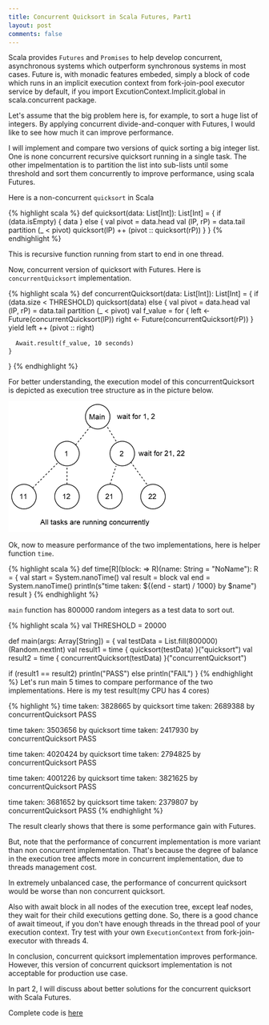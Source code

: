 ```yaml
---
title: Concurrent Quicksort in Scala Futures, Part1
layout: post
comments: false
---
```


Scala provides `Futures` and `Promises` to help develop concurrent, asynchronous systems which outperform
synchronous systems in most cases.
Future is, with monadic features embeded, simply a block of code which runs in an implicit execution context from fork-join-pool executor service
by default, if you import ExcutionContext.Implicit.global in scala.concurrent package.

Let's assume that the big problem here is, for example, to sort a huge list of integers. By applying concurrent divide-and-conquer with Futures, I would like to see how much it can improve performance.

I will implement and compare two versions of quick sorting a big integer list. One is none concurrent recursive quicksort running in a single task. The other impelmentation is to partition the list into sub-lists until some threshold and sort them concurrently to improve performance, using scala Futures.

Here is a non-concurrent `quicksort` in Scala

{% highlight scala %}
def quicksort(data: List[Int]): List[Int] = {
    if (data.isEmpty) {
      data
    } else {
      val pivot = data.head
      val (lP, rP) = data.tail partition (_ < pivot)
      quicksort(lP) ++ (pivot :: quicksort(rP))
    }
  }
{% endhighlight %}

This is recursive function running from start to end in one thread.

Now, concurrent version of quicksort with Futures.
Here is `concurrentQuicksort` implementation.

{% highlight scala %}
def concurrentQuicksort(data: List[Int]): List[Int] = {
    if (data.size < THRESHOLD) quicksort(data)
    else {
      val pivot = data.head
      val (lP, rP) = data.tail partition (_ < pivot)
      val f_value = for {
        left <- Future(concurrentQuicksort(lP))
        right <- Future(concurrentQuicksort(rP))
      } yield left ++ (pivot :: right)

      Await.result(f_value, 10 seconds)
    }
  }
{% endhighlight %}

For better understanding, the execution model of this concurrentQuicksort is depicted as execution tree structure as in the picture below.

![execution tree](https://raw.githubusercontent.com/sangche/sangche.github.io/master/pics/0503010/tree1.PNG)

Ok, now to measure performance of the two implementations, here is helper function `time`.

{% highlight scala %}
def time[R](block: => R)(name: String = "NoName"): R = {
    val start = System.nanoTime()
    val result = block
    val end = System.nanoTime()
    println(s"time taken: ${(end - start) / 1000} by $name")
    result
  }
{% endhighlight %}

`main` function has 800000 random integers as a test data to sort out.

{% highlight scala %}
val THRESHOLD = 20000

def main(args: Array[String]) = {
  val testData = List.fill(800000)(Random.nextInt)
  val result1 = time {
    quicksort(testData)
  }("quicksort")
  val result2 = time {
    concurrentQuicksort(testData)
  }("concurrentQuicksort")

  if (result1 == result2) println("PASS") else println("FAIL")
}
{% endhighlight %}
Let's run main 5 times to compare performance of the two implementations. Here is my test result(my CPU has 4 cores)

{% highlight %}
time taken: 3828665 by quicksort
time taken: 2689388 by concurrentQuicksort
PASS

time taken: 3503656 by quicksort
time taken: 2417930 by concurrentQuicksort
PASS

time taken: 4020424 by quicksort
time taken: 2794825 by concurrentQuicksort
PASS

time taken: 4001226 by quicksort
time taken: 3821625 by concurrentQuicksort
PASS

time taken: 3681652 by quicksort
time taken: 2379807 by concurrentQuicksort
PASS
{% endhighlight %}

The result clearly shows that there is some performance gain with Futures.

But, note that the performance of concurrent implementation is more variant than non concurrent implementation.
That's because the degree of balance in the execution tree affects more in concurrent implementation, due to threads management cost.

In extremely unbalanced case, the performance of concurrent quicksort would be worse than non concurrent quicksort.

Also with await block in all nodes of the execution tree, except leaf nodes, they wait for their child executions getting done. So, there is a good chance of await timeout, if you don't have enough threads in the thread pool of your execution context. Try test with your own `ExecutionContext` from fork-join-executor with threads 4.

In conclusion, concurrent quicksort implementation improves performance. However, this version of concurrent quicksort implementation is not acceptable for production use case.

In part 2, I will discuss about better solutions for the concurrent quicksort with Scala Futures.

Complete code is [here](https://gist.github.com/sangche/8d1780ced558725bcd1a)